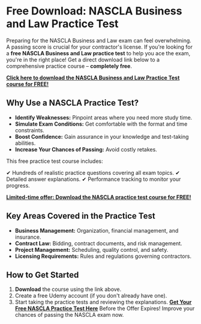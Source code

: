# Free Download: NASCLA Business and Law Practice Test

Preparing for the NASCLA Business and Law exam can feel overwhelming. A passing score is crucial for your contractor's license. If you're looking for a **free NASCLA Business and Law practice test** to help you ace the exam, you're in the right place! Get a direct download link below to a comprehensive practice course – **completely free**.

[**Click here to download the NASCLA Business and Law Practice Test course for FREE!**](https://udemywork.com/nascla-business-and-law-practice-test)

## Why Use a NASCLA Practice Test?

*   **Identify Weaknesses:** Pinpoint areas where you need more study time.
*   **Simulate Exam Conditions:** Get comfortable with the format and time constraints.
*   **Boost Confidence:** Gain assurance in your knowledge and test-taking abilities.
*   **Increase Your Chances of Passing:** Avoid costly retakes.

This free practice test course includes:

✔ Hundreds of realistic practice questions covering all exam topics.
✔ Detailed answer explanations.
✔ Performance tracking to monitor your progress.

[**Limited-time offer: Download the NASCLA practice test course for FREE!**](https://udemywork.com/nascla-business-and-law-practice-test)

## Key Areas Covered in the Practice Test

*   **Business Management:** Organization, financial management, and insurance.
*   **Contract Law:** Bidding, contract documents, and risk management.
*   **Project Management:** Scheduling, quality control, and safety.
*   **Licensing Requirements:** Rules and regulations governing contractors.

## How to Get Started

1.  **Download** the course using the link above.
2.  Create a free Udemy account (if you don't already have one).
3.  Start taking the practice tests and reviewing the explanations.
[**Get Your Free NASCLA Practice Test Here**](https://udemywork.com/nascla-business-and-law-practice-test) Before the Offer Expires! Improve your chances of passing the NASCLA exam now.

